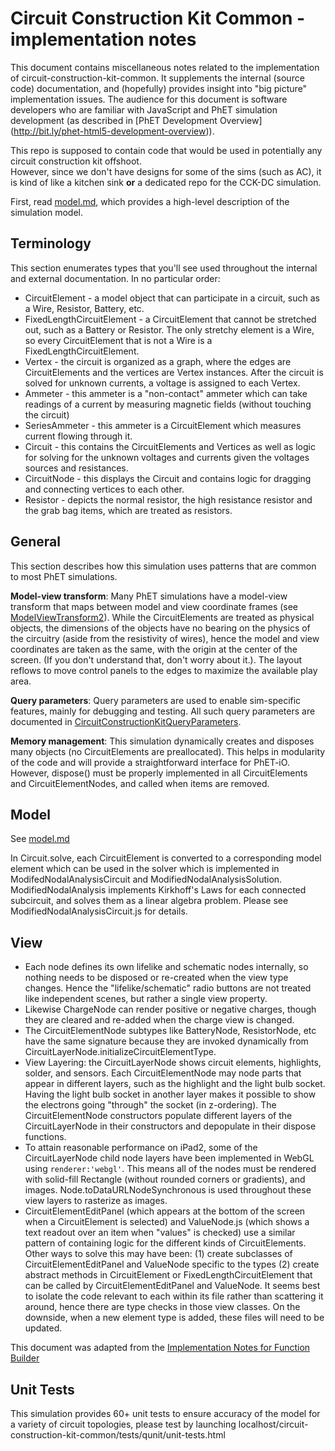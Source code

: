 # Circuit Construction Kit Common - implementation notes

This document contains miscellaneous notes related to the implementation of circuit-construction-kit-common. It
supplements the internal (source code) documentation, and (hopefully) provides insight into "big picture" implementation
issues.  The audience for this document is software developers who are familiar with JavaScript and PhET simulation 
development (as described in [PhET Development Overview] (http://bit.ly/phet-html5-development-overview)).

This repo is supposed to contain code that would be used in potentially any circuit construction kit offshoot.  
However, since we don't have designs for some of the sims (such as AC), it is kind of like a kitchen sink **or** a 
dedicated repo for the CCK-DC simulation.

First, read [model.md](https://github.com/phetsims/circuit-construction-kit-common/blob/master/doc/model.md), which 
provides a high-level description of the simulation model.

## Terminology

This section enumerates types that you'll see used throughout the internal and external documentation. In no particular 
order:

* CircuitElement - a model object that can participate in a circuit, such as a Wire, Resistor, Battery, etc.
* FixedLengthCircuitElement - a CircuitElement that cannot be stretched out, such as a Battery or Resistor.  The only 
stretchy element is a Wire, so every CircuitElement that is not a Wire is a FixedLengthCircuitElement.
* Vertex - the circuit is organized as a graph, where the edges are CircuitElements and the vertices are Vertex 
instances.  After the circuit is solved for unknown currents, a voltage is assigned to each Vertex.
* Ammeter - this ammeter is a "non-contact" ammeter which can take readings of a current by measuring magnetic fields
(without touching the circuit)
* SeriesAmmeter - this ammeter is a CircuitElement which measures current flowing through it. 
* Circuit - this contains the CircuitElements and Vertices as well as logic for solving for the unknown voltages
and currents given the voltages sources and resistances.
* CircuitNode - this displays the Circuit and contains logic for dragging and connecting vertices to each other.
* Resistor -  depicts the normal resistor, the high resistance resistor and the grab bag items, which are treated
as resistors.

## General

This section describes how this simulation uses patterns that are common to most PhET simulations.

**Model-view transform**: Many PhET simulations have a model-view transform that maps between model and view coordinate 
frames (see [ModelViewTransform2](https://github.com/phetsims/phetcommon/blob/master/js/view/ModelViewTransform2.js)).
While the CircuitElements are treated as physical objects, the dimensions of the objects have no bearing on the physics
of the circuitry (aside from the resistivity of wires), hence the model and view coordinates are taken as the same, with 
the origin at the center of the screen. (If you don't understand that, don't worry about it.).  The layout reflows to 
move control panels to the edges to maximize the available play area.

**Query parameters**: Query parameters are used to enable sim-specific features, mainly for debugging and
testing. All such query parameters are documented in
[CircuitConstructionKitQueryParameters](https://github.com/phetsims/circuit-construction-kit-common/blob/master/js/CircuitConstructionKitQueryParameters.js).

**Memory management**: This simulation dynamically creates and disposes many objects (no CircuitElements are preallocated).
This helps in modularity of the code and will provide a straightforward interface for PhET-iO.  However, dispose()
must be properly implemented in all CircuitElements and CircuitElementNodes, and called when items are removed.

## Model
See [model.md](https://github.com/phetsims/circuit-construction-kit-common/blob/master/doc/model.md)

In Circuit.solve, each CircuitElement is converted to a corresponding model element which can be used in the solver which
is implemented in ModifedNodalAnalysisCircuit and ModifiedNodalAnalysisSolution.  ModifiedNodalAnalysis implements
Kirkhoff's Laws for each connected subcircuit, and solves them as a linear algebra problem.  Please see ModifiedNodalAnalysisCircuit.js
for details.

## View

* Each node defines its own lifelike and schematic nodes internally, so nothing needs to be disposed or re-created when
the view type changes.  Hence the "lifelike/schematic" radio buttons are not treated like independent scenes, but
rather a single view property.
* Likewise ChargeNode can render positive or negative charges, though they are cleared and re-added when the charge view 
is changed.
* The CircuitElementNode subtypes like BatteryNode, ResistorNode, etc have the same signature because they are invoked 
dynamically from CircuitLayerNode.initializeCircuitElementType.  
* View Layering: the CircuitLayerNode shows circuit elements, highlights, solder, and sensors.  Each CircuitElementNode
may node parts that appear in different layers, such as the highlight and the light bulb socket.  Having the light bulb
socket in another layer makes it possible to show the electrons going "through" the socket (in z-ordering). The 
CircuitElementNode constructors populate different layers of the CircuitLayerNode in their constructors and depopulate 
in their dispose functions.
* To attain reasonable performance on iPad2, some of the CircuitLayerNode child node layers have been implemented in 
WebGL using `renderer:'webgl'`.  This means all of the nodes must be rendered with solid-fill Rectangle (without rounded 
corners or gradients), and images.  Node.toDataURLNodeSynchronous is used throughout these view layers to rasterize as 
images. 
* CircuitElementEditPanel (which appears at the bottom of the screen when a CircuitElement is selected) and 
ValueNode.js (which shows a text readout over an item when "values" is checked) use a similar pattern of containing
logic for the different kinds of CircuitElements.  Other ways to solve this may have been:
(1) create subclasses of CircuitElementEditPanel and ValueNode specific to the types
(2) create abstract methods in CircuitElement or FixedLengthCircuitElement that can be called by CircuitElementEditPanel
and ValueNode.
It seems best to isolate the code relevant to each within its file rather than scattering it around, hence there are 
type checks in those view classes.  On the downside, when a new element type is added, these files will need to be 
updated.  

This document was adapted from the [Implementation Notes for Function Builder](https://github.com/phetsims/function-builder/blob/master/doc/implementation-notes.md)

## Unit Tests
This simulation provides 60+ unit tests to ensure accuracy of the model for a variety of circuit topologies, please 
test by launching localhost/circuit-construction-kit-common/tests/qunit/unit-tests.html